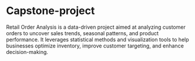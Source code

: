 # Capstone-project
Retail Order Analysis is a data-driven project aimed at analyzing customer orders to uncover sales trends, seasonal patterns, and product performance. It leverages statistical methods and visualization tools to help businesses optimize inventory, improve customer targeting, and enhance decision-making.
